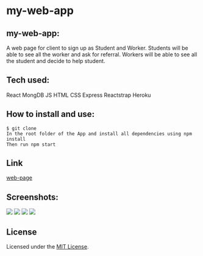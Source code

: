 # my-web-app

## my-web-app:
A web page for client to sign up as Student and Worker.
Students will be able to see all the worker and ask for referral.
Workers will be able to see all the student and decide to help student.

## Tech used:
React
MongDB
JS
HTML
CSS
Express
Reactstrap
Heroku

## How to install and use:
```
$ git clone
In the root folder of the App and install all dependencies using npm install
Then run npm start
```

## Link
[web-page](https://secure-earth-49982.herokuapp.com/)

## Screenshots:
![](images/screen1.png)
![](images/screen2.png)
![](images/screen3.png)
![](images/screen4.png)


## License
Licensed under the [MIT License](LICENSE).
